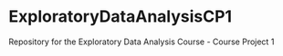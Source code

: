 # ExploratoryDataAnalysisCP1
Repository for the Exploratory Data Analysis Course - Course Project 1
